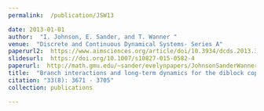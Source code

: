 ```yaml
---
permalink:  /publication/JSW13

date: 2013-01-01
author:  "I. Johnson, E. Sander, and T. Wanner "
venue:  "Discrete and Continuous Dynamical Systems- Series A"
paperurl2:  https://www.aimsciences.org/article/doi/10.3934/dcds.2013.33.3671
slidesurl:  https://doi.org/10.1007/s10827-015-0582-4
paperurl:  http://math.gmu.edu/~sander/evelynpapers/JohnsonSanderWanner13.pdf
title:  "Branch interactions and long-term dynamics for the diblock copolymer model in one dimension"
citation: "33(8): 3671 - 3705"
collection: publications

---
```

